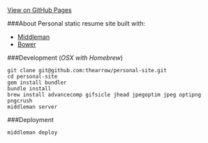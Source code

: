[View on GitHub Pages](http://thearrow.github.io/personal-site)

###About
Personal static resume site built with:
- [Middleman](http://middlemanapp.com/)
- [Bower](http://bower.io/)

###Development
(*OSX with Homebrew*)
```
git clone git@github.com:thearrow/personal-site.git
cd personal-site
gem install bundler
bundle install
brew install advancecomp gifsicle jhead jpegoptim jpeg optipng pngcrush
middleman server
```

###Deployment
```
middleman deploy
```